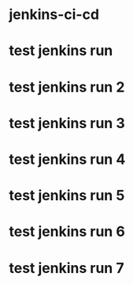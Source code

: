 # jenkins-ci-cd
# test jenkins run
# test jenkins run 2
# test jenkins run 3
# test jenkins run 4
# test jenkins run 5
# test jenkins run 6
# test jenkins run 7

